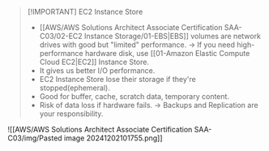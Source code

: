 
> [!IMPORTANT] EC2 Instance Store
> - [[AWS/AWS Solutions Architect Associate Certification SAA-C03/02-EC2 Instance Storage/01-EBS|EBS]] volumes are network drives with good but "limited" performance. -> If you need high-performance hardware disk, use [[01-Amazon Elastic Compute Cloud EC2|EC2]] Instance Store.
> - It gives us better I/O performance.
> - EC2 Instance Store lose their storage if they're stopped(ephemeral).
> - Good for buffer, cache, scratch data, temporary content.
> - Risk of data loss if hardware fails. -> Backups and Replication are your responsibility.

![[AWS/AWS Solutions Architect Associate Certification SAA-C03/img/Pasted image 20241202101755.png]]